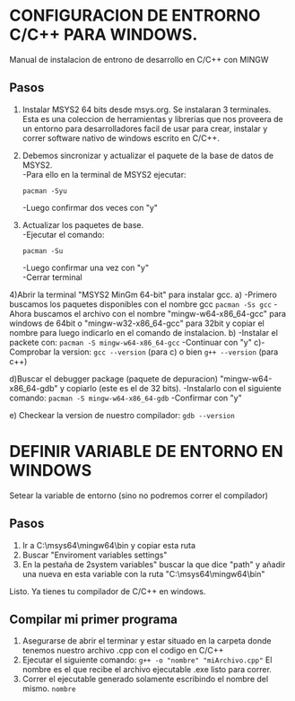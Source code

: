 # CONFIGURACION DE ENTRORNO C/C++ PARA WINDOWS.

Manual de instalacion de entrono de desarrollo en C/C++ con MINGW

## Pasos

1) Instalar MSYS2 64 bits desde msys.org. Se instalaran 3 terminales. <br/>
Esta es una coleccion de herramientas y librerias que nos proveera de un entorno para desarrolladores facil de usar para crear, instalar y correr software nativo de windows escrito en C/C++.

2) Debemos sincronizar y actualizar el paquete de la base de datos de MSYS2. <br/>
   -Para ello en la terminal de MSYS2 ejecutar: 
   
   `pacman -Syu `
   
   -Luego confirmar dos veces con "y"

3) Actualizar los paquetes de base.<br/>
	-Ejecutar el comando:
	
	`pacman -Su`
	
	-Luego confirmar una vez con "y" <br/>
	-Cerrar terminal

4)Abrir la terminal "MSYS2 MinGm 64-bit" para instalar gcc.
 a) -Primero buscamos los paquetes disponibles con el nombre gcc
	    `pacman -Ss gcc`
    -Ahora buscamos el archivo con el nombre "mingw-w64-x86_64-gcc" para windows de 64bit o 
    "mingw-w32-x86_64-gcc" para 32bit y copiar el nombre para luego indicarlo en el comando de instalacion.
  b) -Instalar el packete con:
      `pacman -S mingw-w64-x86_64-gcc`
      -Continuar con "y"
  c)-Comprobar la version:
    `gcc --version`  (para c)
    o bien 
    `g++ --version` (para c++)

d)Buscar el debugger package (paquete de depuracion) "mingw-w64-x86_64-gdb" y copiarlo (este es el de 32 bits).
  -Instalarlo con el siguiente comando:
	`pacman -S mingw-w64-x86_64-gdb`
  -Confirmar con "y"

e) Checkear la version de nuestro compilador:
	`gdb --version`


# DEFINIR VARIABLE DE ENTORNO EN WINDOWS
  Setear la variable de entorno (sino no podremos correr el compilador)
## Pasos
1) Ir a C:\msys64\mingw64\bin y copiar esta ruta 
2) Buscar "Enviroment variables settings"
3) En la pestaña de 2system variables" buscar la que dice "path"
y añadir una nueva en esta variable con la ruta "C:\msys64\mingw64\bin"

Listo. Ya tienes tu compilador de C/C++ en windows.

## Compilar mi primer programa
1) Asegurarse de abrir el terminar y estar situado en la carpeta donde tenemos nuestro archivo .cpp con el codigo en C/C++
2) Ejecutar el siguiente comando:
    `g++ -o "nombre" "miArchivo.cpp"` El nombre es el que recibe el archivo ejecutable .exe listo para correr.
3) Correr el ejecutable generado solamente escribindo el nombre del mismo.
    `nombre`
